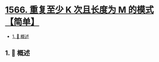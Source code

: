 # [1566. 重复至少 K 次且长度为 M 的模式【简单】](https://github.com/Tdahuyou/TNotes.leetcode/tree/main/notes/1566.%20%E9%87%8D%E5%A4%8D%E8%87%B3%E5%B0%91%20K%20%E6%AC%A1%E4%B8%94%E9%95%BF%E5%BA%A6%E4%B8%BA%20M%20%E7%9A%84%E6%A8%A1%E5%BC%8F%E3%80%90%E7%AE%80%E5%8D%95%E3%80%91)

<!-- region:toc -->

- [1. 📝 概述](#1--概述)

<!-- endregion:toc -->

## 1. 📝 概述
